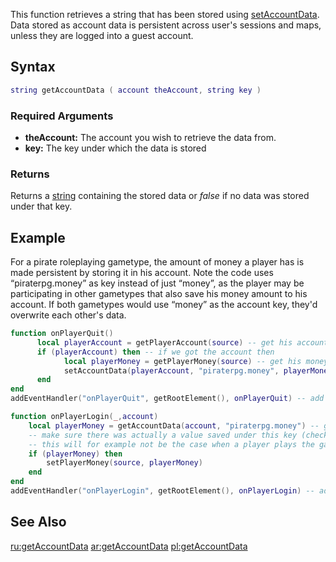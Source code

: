 This function retrieves a string that has been stored using [setAccountData](/docs/setAccountData.md "wikilink"). Data stored as account data is persistent across user's sessions and maps, unless they are logged into a guest account.

Syntax
------

``` lua
string getAccountData ( account theAccount, string key )
```

### Required Arguments

-   **theAccount:** The account you wish to retrieve the data from.
-   **key:** The key under which the data is stored

### Returns

Returns a [string](/docs/string.md "wikilink") containing the stored data or *false* if no data was stored under that key.

Example
-------

For a pirate roleplaying gametype, the amount of money a player has is made persistent by storing it in his account. Note the code uses “piraterpg.money” as key instead of just “money”, as the player may be participating in other gametypes that also save his money amount to his account. If both gametypes would use “money” as the account key, they'd overwrite each other's data.

``` lua
function onPlayerQuit()
      local playerAccount = getPlayerAccount(source) -- get his account
      if (playerAccount) then -- if we got the account then
            local playerMoney = getPlayerMoney(source) -- get his money amount
            setAccountData(playerAccount, "piraterpg.money", playerMoney) -- store his current money amount in his account data
      end
end
addEventHandler("onPlayerQuit", getRootElement(), onPlayerQuit) -- add an event handler

function onPlayerLogin(_,account)
    local playerMoney = getAccountData(account, "piraterpg.money") -- get the money amount was store in his account data
    -- make sure there was actually a value saved under this key (check if playerMoney is not false).
    -- this will for example not be the case when a player plays the gametype for the first time
    if (playerMoney) then
        setPlayerMoney(source, playerMoney)
    end
end
addEventHandler("onPlayerLogin", getRootElement(), onPlayerLogin) -- add an event handler
```

See Also
--------

[ru:getAccountData](/docs/ru:getAccountData.md "wikilink") [ar:getAccountData](/ar:getAccountData.md "wikilink") [pl:getAccountData](/pl:getAccountData.md "wikilink")
